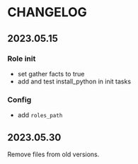 # CHANGELOG

## 2023.05.15
### Role init
- set gather facts to true
- add and test install_python in init tasks 
### Config
- add `roles_path`

## 2023.05.30
Remove files from old versions.
